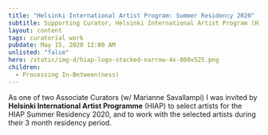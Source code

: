 ```yaml
---
title: "Helsinki International Artist Program: Summer Residency 2020"
subtitle: Supporting Curator, Helsinki International Artist Program (HIAP), Helsinki, FI
layout: content
tags: curatorial work
pubdate: May 15, 2020 12:00 AM
unlisted: "false"
hero: /static/img-d/hiap-logo-stacked-narrow-4x-800x525.png
children:
  - Processing In-Between(ness)
---
```

As one of two Associate Curators (w/ Marianne Savallampi) I was invited by **Helsinki International Artist Programme** (HIAP) to select artists for the HIAP Summer Residency 2020, and to work with the selected artists during their 3 month residency period.